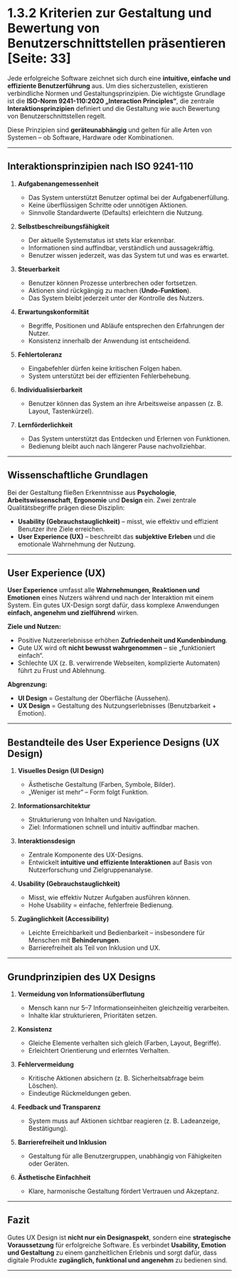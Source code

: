 # 1.3.2 Kriterien zur Gestaltung und Bewertung von Benutzerschnittstellen präsentieren [Seite: 33]

Jede erfolgreiche Software zeichnet sich durch eine **intuitive, einfache und effiziente Benutzerführung** aus. Um dies sicherzustellen, existieren verbindliche Normen und Gestaltungsprinzipien. Die wichtigste Grundlage ist die **ISO-Norm 9241-110:2020 „Interaction Principles“**, die zentrale **Interaktionsprinzipien** definiert und die Gestaltung wie auch Bewertung von Benutzerschnittstellen regelt.

Diese Prinzipien sind **geräteunabhängig** und gelten für alle Arten von Systemen – ob Software, Hardware oder Kombinationen.

---

## Interaktionsprinzipien nach ISO 9241-110

1. **Aufgabenangemessenheit**

   * Das System unterstützt Benutzer optimal bei der Aufgabenerfüllung.
   * Keine überflüssigen Schritte oder unnötigen Aktionen.
   * Sinnvolle Standardwerte (Defaults) erleichtern die Nutzung.

2. **Selbstbeschreibungsfähigkeit**

   * Der aktuelle Systemstatus ist stets klar erkennbar.
   * Informationen sind auffindbar, verständlich und aussagekräftig.
   * Benutzer wissen jederzeit, was das System tut und was es erwartet.

3. **Steuerbarkeit**

   * Benutzer können Prozesse unterbrechen oder fortsetzen.
   * Aktionen sind rückgängig zu machen (**Undo-Funktion**).
   * Das System bleibt jederzeit unter der Kontrolle des Nutzers.

4. **Erwartungskonformität**

   * Begriffe, Positionen und Abläufe entsprechen den Erfahrungen der Nutzer.
   * Konsistenz innerhalb der Anwendung ist entscheidend.

5. **Fehlertoleranz**

   * Eingabefehler dürfen keine kritischen Folgen haben.
   * System unterstützt bei der effizienten Fehlerbehebung.

6. **Individualisierbarkeit**

   * Benutzer können das System an ihre Arbeitsweise anpassen (z. B. Layout, Tastenkürzel).

7. **Lernförderlichkeit**

   * Das System unterstützt das Entdecken und Erlernen von Funktionen.
   * Bedienung bleibt auch nach längerer Pause nachvollziehbar.

---

## Wissenschaftliche Grundlagen

Bei der Gestaltung fließen Erkenntnisse aus **Psychologie**, **Arbeitswissenschaft**, **Ergonomie** und **Design** ein. Zwei zentrale Qualitätsbegriffe prägen diese Disziplin:

* **Usability (Gebrauchstauglichkeit)** – misst, wie effektiv und effizient Benutzer ihre Ziele erreichen.
* **User Experience (UX)** – beschreibt das **subjektive Erleben** und die emotionale Wahrnehmung der Nutzung.

---

## User Experience (UX)

**User Experience** umfasst alle **Wahrnehmungen, Reaktionen und Emotionen** eines Nutzers während und nach der Interaktion mit einem System.
Ein gutes UX-Design sorgt dafür, dass komplexe Anwendungen **einfach, angenehm und zielführend** wirken.

**Ziele und Nutzen:**

* Positive Nutzererlebnisse erhöhen **Zufriedenheit und Kundenbindung**.
* Gute UX wird oft **nicht bewusst wahrgenommen** – sie „funktioniert einfach“.
* Schlechte UX (z. B. verwirrende Webseiten, komplizierte Automaten) führt zu Frust und Ablehnung.

**Abgrenzung:**

* **UI Design** = Gestaltung der Oberfläche (Aussehen).
* **UX Design** = Gestaltung des Nutzungserlebnisses (Benutzbarkeit + Emotion).

---

## Bestandteile des User Experience Designs (UX Design)

1. **Visuelles Design (UI Design)**

   * Ästhetische Gestaltung (Farben, Symbole, Bilder).
   * „Weniger ist mehr“ – Form folgt Funktion.

2. **Informationsarchitektur**

   * Strukturierung von Inhalten und Navigation.
   * Ziel: Informationen schnell und intuitiv auffindbar machen.

3. **Interaktionsdesign**

   * Zentrale Komponente des UX-Designs.
   * Entwickelt **intuitive und effiziente Interaktionen** auf Basis von Nutzerforschung und Zielgruppenanalyse.

4. **Usability (Gebrauchstauglichkeit)**

   * Misst, wie effektiv Nutzer Aufgaben ausführen können.
   * Hohe Usability = einfache, fehlerfreie Bedienung.

5. **Zugänglichkeit (Accessibility)**

   * Leichte Erreichbarkeit und Bedienbarkeit – insbesondere für Menschen mit **Behinderungen**.
   * Barrierefreiheit als Teil von Inklusion und UX.

---

## Grundprinzipien des UX Designs

1. **Vermeidung von Informationsüberflutung**

   * Mensch kann nur 5–7 Informationseinheiten gleichzeitig verarbeiten.
   * Inhalte klar strukturieren, Prioritäten setzen.

2. **Konsistenz**

   * Gleiche Elemente verhalten sich gleich (Farben, Layout, Begriffe).
   * Erleichtert Orientierung und erlerntes Verhalten.

3. **Fehlervermeidung**

   * Kritische Aktionen absichern (z. B. Sicherheitsabfrage beim Löschen).
   * Eindeutige Rückmeldungen geben.

4. **Feedback und Transparenz**

   * System muss auf Aktionen sichtbar reagieren (z. B. Ladeanzeige, Bestätigung).

5. **Barrierefreiheit und Inklusion**

   * Gestaltung für alle Benutzergruppen, unabhängig von Fähigkeiten oder Geräten.

6. **Ästhetische Einfachheit**

   * Klare, harmonische Gestaltung fördert Vertrauen und Akzeptanz.

---

## Fazit

Gutes UX Design ist **nicht nur ein Designaspekt**, sondern eine **strategische Voraussetzung** für erfolgreiche Software.
Es verbindet **Usability, Emotion und Gestaltung** zu einem ganzheitlichen Erlebnis und sorgt dafür, dass digitale Produkte **zugänglich, funktional und angenehm** zu bedienen sind.

---
